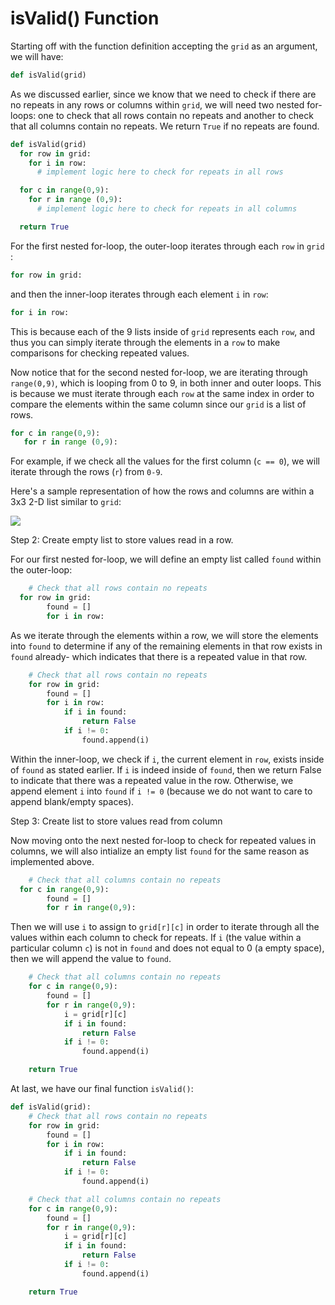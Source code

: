 # isValid\(\) Function

Starting off with the function definition accepting the `grid` as an argument, we will have:

```python
def isValid(grid)
```

As we discussed earlier, since we know that we need to check if there are no repeats in any rows or columns within `grid`, we will need two nested for-loops: one to check that all rows contain no repeats and another to check that all columns contain no repeats. We return `True` if no repeats are found.

```python
def isValid(grid)
  for row in grid:
    for i in row:
      # implement logic here to check for repeats in all rows

  for c in range(0,9):
    for r in range (0,9):
      # implement logic here to check for repeats in all columns

  return True
```

For the first nested for-loop, the outer-loop iterates through each `row` in `grid` :

```python
for row in grid:
```

and then the inner-loop iterates through each element `i` in `row`:

```python
for i in row:
```

This is because each of the 9 lists inside of `grid` represents each `row`, and thus you can simply iterate through the elements in a `row` to make comparisons for checking repeated values.

Now notice that for the second nested for-loop, we are iterating through `range(0,9)`, which is looping from 0 to 9, in both inner and outer loops. This is because we must iterate through each `row` at the same index in order to compare the elements within the same column since our `grid` is a list of rows.

```python
for c in range(0,9):
   for r in range (0,9):
```

For example, if we check all the values for the first column \(`c == 0`\), we will iterate through the rows \(`r`\) from `0-9`.

Here's a sample representation of how the rows and columns are within a 3x3 2-D list similar to `grid`:

![](https://4.bp.blogspot.com/-6EPvK1jRrqE/VemgzdJu4ZI/AAAAAAAADsk/QnkWDlg6zpI/s1600/how%2Bto%2Bloop%2Bover%2B2D%2Barray%2Bin%2BJava.jpg)

Step 2: Create empty list to store values read in a row.

For our first nested for-loop, we will define an empty list called `found` within the outer-loop:

```python
    # Check that all rows contain no repeats
  for row in grid:
        found = []
        for i in row:
```

As we iterate through the elements within a row, we will store the elements into `found` to determine if any of the remaining elements in that row exists in `found` already- which indicates that there is a repeated value in that row.

```python
    # Check that all rows contain no repeats
    for row in grid:
        found = []
        for i in row:
            if i in found:
                return False
            if i != 0:
                found.append(i)
```

Within the inner-loop, we check if `i`, the current element in `row`, exists inside of `found` as stated earlier. If `i` is indeed inside of `found`, then we return False to indicate that there was a repeated value in the row. Otherwise, we append element `i` into `found` if `i != 0` \(because we do not want to care to append blank/empty spaces\).

Step 3: Create list to store values read from column

Now moving onto the next nested for-loop to check for repeated values in columns, we will also intialize an empty list `found` for the same reason as implemented above.

```python
    # Check that all columns contain no repeats
  for c in range(0,9):
        found = []
        for r in range(0,9):
```

Then we will use `i` to assign to `grid[r][c]` in order to iterate through all the values within each column to check for repeats. If `i` \(the value within a particular column `c`\) is not in `found` and does not equal to 0 \(a empty space\), then we will append the value to `found`.

```python
    # Check that all columns contain no repeats
    for c in range(0,9):
        found = []
        for r in range(0,9):
            i = grid[r][c]
            if i in found:
                return False
            if i != 0:
                found.append(i)

    return True
```

At last, we have our final function `isValid()`:

```python
def isValid(grid):
    # Check that all rows contain no repeats
    for row in grid:
        found = []
        for i in row:
            if i in found:
                return False
            if i != 0:
                found.append(i)

    # Check that all columns contain no repeats
    for c in range(0,9):
        found = []
        for r in range(0,9):
            i = grid[r][c]
            if i in found:
                return False
            if i != 0:
                found.append(i)

    return True
```

